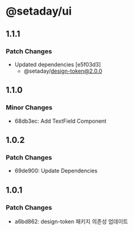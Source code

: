 # @setaday/ui

## 1.1.1

### Patch Changes

- Updated dependencies [e5f03d3]
  - @setaday/design-token@2.0.0

## 1.1.0

### Minor Changes

- 68db3ec: Add TextField Component

## 1.0.2

### Patch Changes

- 69de900: Update Dependencies

## 1.0.1

### Patch Changes

- a6bd862: design-token 패키지 의존성 업데이트
